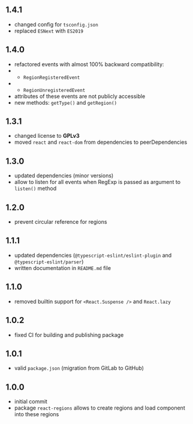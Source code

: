 ## 1.4.1
* changed config for `tsconfig.json`
* replaced `ESNext` with `ES2019`

## 1.4.0
* refactored events with almost 100% backward compatibility:
* * `RegionRegisteredEvent`
* * `RegionUnregisteredEvent`
* attributes of these events are not publicly accessible
* new methods: `getType()` and `getRegion()`

## 1.3.1
* changed license to **GPLv3**
* moved `react` and `react-dom` from dependencies to peerDependencies

## 1.3.0
* updated dependencies (minor versions)
* allow to listen for all events when RegExp is passed as argument to `listen()` method

## 1.2.0
* prevent circular reference for regions

## 1.1.1
* updated dependencies (`@typescript-eslint/eslint-plugin` and `@typescript-eslint/parser`)
* written documentation in `README.md` file

## 1.1.0
* removed builtin support for `<React.Suspense />` and `React.lazy`

## 1.0.2
* fixed CI for building and publishing package

## 1.0.1
* valid `package.json` (migration from GitLab to GitHub)

## 1.0.0
* initial commit
* package `react-regions` allows to create regions and load component into these regions